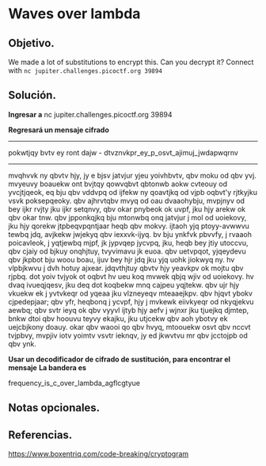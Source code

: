 # Waves over lambda

## Objetivo.

We made a lot of substitutions to encrypt this. Can you decrypt it? Connect with `nc jupiter.challenges.picoctf.org 39894`

## Solución.

**Ingresar a** nc jupiter.challenges.picoctf.org 39894

**Regresará un mensaje cifrado**

------------------------------------------------------------------

pokwtjqy bvtv ey ront dajw - dtvznvkpr_ey_p_osvt_ajimuj_jwdapwqrnv

-------------------------------------------------------------------------------------------
mvqhvvk ny qbvtv hjy, jy e bjsv jatvjur yjeu yoivhbvtv, qbv moku od qbv yvj. mvyeuvy boauekw ont bvjtqy qowvqbvt qbtonwb aokw cvteouy od yvcjtjqeok, eq bju qbv vddvpq od ijfekw ny qoavtjkq od vjpb oqbvt'y rjtkyjku vsvk poksepqeoky. qbv ajhrvtqbv mvyq od oau dvaaohybju, mvpjnyv od bey ijkr rvjty jku ijkr setqnvy, qbv okar pnybeok ok uvpf, jku hjy arekw ok qbv okar tnw. qbv jpponkqjkq bju mtonwbq onq jatvjur j mol od uoiekovy, jku hjy qorekw jtpbeqvpqntjaar heqb qbv mokvy. ijtaoh yjq ptoyy-avwwvu tewbq jdq, avjkekw jwjekyq qbv iexxvk-ijyq. bv bju ynkfvk pbvvfy, j rvaaoh poicavleok, j yqtjewbq mjpf, jk jypvqep jycvpq, jku, heqb bey jtiy utoccvu, qbv cjaiy od bjkuy onqhjtuy, tvyvimavu jk euoa. qbv uetvpqot, yjqeydevu qbv jkpbot bju woou boau, ijuv bey hjr jdq jku yjq uohk jiokwyq ny. hv vlpbjkwvu j dvh hotuy ajxear. jdqvthjtuy qbvtv hjy yeavkpv ok mojtu qbv rjpbq. dot yoiv tvjyok ot oqbvt hv ueu koq mvwek qbjq wjiv od uoiekovy. hv dvaq ivueqjqesv, jku deq dot koqbekw mnq cajpeu yqjtekw. qbv ujr hjy vkuekw ek j yvtvkeqr od yqeaa jku vlzneyeqv mteaaejkpv. qbv hjqvt ybokv cjpedepjaar; qbv yfr, heqbonq j ycvpf, hjy j mvkewk eiivkyeqr od nkyqjekvu aewbq; qbv svtr ieyq ok qbv vyyvl ijtyb hjy aefv j wjnxr jku tjuejkq djmtep, bnkw dtoi qbv hoouvu teyvy ekajku, jku utjcekw qbv aoh ybotvy ek uejcbjkony doauy. okar qbv waooi qo qbv hvyq, mtoouekw osvt qbv nccvt tvjpbvy, mvpjiv iotv yoimtv vsvtr ieknqv, jy ed jkwvtvu mr qbv jcctojpb od qbv ynk.

**Usar un decodificador de cifrado de sustitución, para encontrar el mensaje**
**La bandera es**

frequency_is_c_over_lambda_agflcgtyue

## Notas opcionales.

## Referencias.

https://www.boxentriq.com/code-breaking/cryptogram
